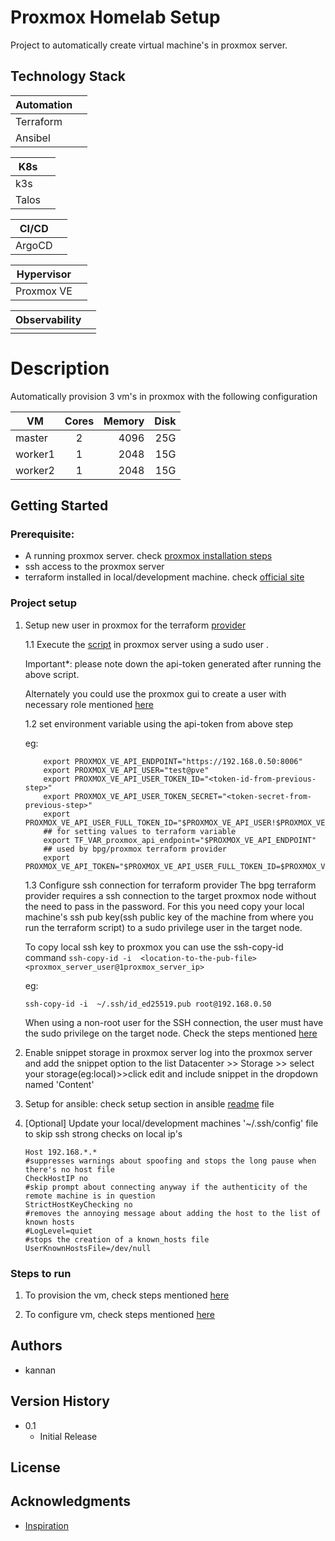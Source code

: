 # Proxmox Homelab Setup
Project to automatically create virtual machine's in proxmox server.

## Technology Stack
| Automation      |               |
|---------------- |:-------------:| 
| Terraform       |               | 
| Ansibel         |               | 

| K8s             |               |
|---------------- |:-------------:| 
| k3s             |               | 
| Talos           |               | 

| CI/CD           |               |
|---------------- |:-------------:| 
| ArgoCD          |               | 

| Hypervisor      |               |
|---------------- |:-------------:| 
| Proxmox VE      |               |

| Observability   |               |
|---------------- |:-------------:| 
|                 |               |

# Description
Automatically provision 3 vm's in proxmox with the following configuration

| VM            | Cores         | Memory| Disk|
| ------------- |:-------------:| -----:| -----:|
| master        | 2             | 4096  | 25G   |
| worker1       | 1             | 2048  | 15G   |
| worker2       | 1             | 2048  | 15G   |

## Getting Started

### Prerequisite:
* A running proxmox server. check [proxmox installation steps](proxmox_installation.md)
* ssh access to the proxmox server
* terraform installed in local/development machine. check [official site](https://developer.hashicorp.com/terraform/tutorials/aws-get-started/install-cli) 

### Project setup
1. Setup new user in proxmox for the terraform [provider](https://registry.terraform.io/providers/bpg/proxmox)

    1.1 Execute the [script](scripts/create_role_and_user_in_proxmox.sh) in proxmox server using a sudo user . 

    Important*: please note down the api-token generated after running the above script.

    Alternately you could use the proxmox gui to create a user with necessary role mentioned [here](https://registry.terraform.io/providers/bpg/proxmox/latest/docs#api-token-authentication)

    1.2 set environment variable using the api-token from above step

    eg:
    ```
        export PROXMOX_VE_API_ENDPOINT="https://192.168.0.50:8006"
        export PROXMOX_VE_API_USER="test@pve"
        export PROXMOX_VE_API_USER_TOKEN_ID="<token-id-from-previous-step>"
        export PROXMOX_VE_API_USER_TOKEN_SECRET="<token-secret-from-previous-step>"
        export PROXMOX_VE_API_USER_FULL_TOKEN_ID="$PROXMOX_VE_API_USER!$PROXMOX_VE_API_USER_TOKEN_ID"
        ## for setting values to terraform variable
        export TF_VAR_proxmox_api_endpoint="$PROXMOX_VE_API_ENDPOINT"
        ## used by bpg/proxmox terraform provider
        export PROXMOX_VE_API_TOKEN="$PROXMOX_VE_API_USER_FULL_TOKEN_ID=$PROXMOX_VE_API_USER_TOKEN_SECRET"
    ```

    1.3 Configure ssh connection for terraform provider
    The bpg terraform provider requires a ssh connection to the target proxmox node without the need to pass in the password. For this you need copy your local machine's ssh pub key(ssh public key of the machine from where you run the terraform script) to a sudo privilege user in the target node. 

    To copy local ssh key to proxmox you can use the ssh-copy-id command ``ssh-copy-id -i  <location-to-the-pub-file> <proxmox_server_user@1proxmox_server_ip>``
    
    eg:
    ```
    ssh-copy-id -i  ~/.ssh/id_ed25519.pub root@192.168.0.50
    ```
    When using a non-root user for the SSH connection, the user must have the sudo privilege on the target node. Check the steps mentioned [here](https://registry.terraform.io/providers/bpg/proxmox/latest/docs#ssh-user)

2. Enable snippet storage in proxmox server
    log into the proxmox server and add the snippet option to the list 
    Datacenter >> Storage >> select your storage(eg:local)>>click edit and include snippet in the dropdown named 'Content'

3. Setup for ansible:  check setup section in ansible [readme](proxmox/k8s-environment-setup/ansible/README.md) file 

4. [Optional] Update your local/development machines '~/.ssh/config' file to skip ssh strong checks on local ip's

    ```
    Host 192.168.*.*
    #suppresses warnings about spoofing and stops the long pause when there's no host file
    CheckHostIP no
    #skip prompt about connecting anyway if the authenticity of the remote machine is in question
    StrictHostKeyChecking no
    #removes the annoying message about adding the host to the list of known hosts
    #LogLevel=quiet
    #stops the creation of a known_hosts file
    UserKnownHostsFile=/dev/null
    ```

### Steps to run

1. To provision the vm, check steps mentioned [here](/proxmox/vm-provisioning/README.md#executing-the-provisioning) 

2. To configure vm, check steps mentioned [here](/proxmox/k8s-environment-setup/ansible/README.md#steps-to-execute) 

## Authors

* kannan

## Version History

* 0.1
    * Initial Release

## License


## Acknowledgments

* [Inspiration](https://blog.andreasm.io/2024/01/15/proxmox-with-opentofu-kubespray-and-kubernetes/)
